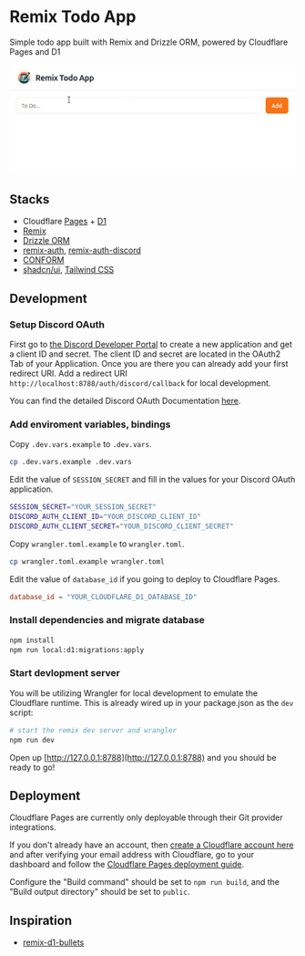 # Remix Todo App

Simple todo app built with Remix and Drizzle ORM, powered by Cloudflare Pages and D1

![Demo](./docs/demo.gif)

## Stacks

- Cloudflare [Pages](https://pages.cloudflare.com/) + [D1](https://developers.cloudflare.com/d1/)
- [Remix](https://remix.run/)
- [Drizzle ORM](https://orm.drizzle.team/)
- [remix-auth](https://github.com/sergiodxa/remix-auth), [remix-auth-discord](https://github.com/JonnyBnator/remix-auth-discord)
- [CONFORM](https://conform.guide/)
- [shadcn/ui](https://ui.shadcn.com/), [Tailwind CSS](https://tailwindcss.com/)

## Development

### Setup Discord OAuth

First go to [the Discord Developer Portal](https://discord.com/developers/applications) to create a new application and get a client ID and secret. The client ID and secret are located in the OAuth2 Tab of your Application. Once you are there you can already add your first redirect URI.
Add a redirect URI `http://localhost:8788/auth/discord/callback` for local development.

You can find the detailed Discord OAuth Documentation [here](https://discord.com/developers/docs/topics/oauth2#oauth2).

### Add enviroment variables, bindings

Copy `.dev.vars.example` to `.dev.vars`.

```sh
cp .dev.vars.example .dev.vars
```

Edit the value of `SESSION_SECRET` and fill in the values for your Discord OAuth application.

```sh
SESSION_SECRET="YOUR_SESSION_SECRET"
DISCORD_AUTH_CLIENT_ID="YOUR_DISCORD_CLIENT_ID"
DISCORD_AUTH_CLIENT_SECRET="YOUR_DISCORD_CLIENT_SECRET"
```

Copy `wrangler.toml.example` to `wrangler.toml`.

```sh
cp wrangler.toml.example wrangler.toml
```

Edit the value of `database_id` if you going to deploy to Cloudflare Pages.

```toml
database_id = "YOUR_CLOUDFLARE_D1_DATABASE_ID"
```

### Install dependencies and migrate database

```sh
npm install
npm run local:d1:migrations:apply
```

### Start devlopment server

You will be utilizing Wrangler for local development to emulate the Cloudflare runtime. This is already wired up in your package.json as the `dev` script:

```sh
# start the remix dev server and wrangler
npm run dev
```

Open up [http://127.0.0.1:8788](http://127.0.0.1:8788) and you should be ready to go!

## Deployment

Cloudflare Pages are currently only deployable through their Git provider integrations.

If you don't already have an account, then [create a Cloudflare account here](https://dash.cloudflare.com/sign-up/pages) and after verifying your email address with Cloudflare, go to your dashboard and follow the [Cloudflare Pages deployment guide](https://developers.cloudflare.com/pages/framework-guides/deploy-anything).

Configure the "Build command" should be set to `npm run build`, and the "Build output directory" should be set to `public`.

## Inspiration

- [remix-d1-bullets](https://github.com/mizchi/remix-d1-bullets)
